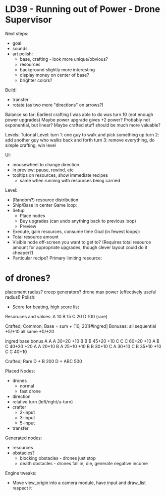 LD39 - Running out of Power - Drone Supervisor
==============================================

Next steps:
* goal
* sounds
* art polish:
  * base, crafting - look more unique/obvious?
  * resources
  * background slightly more interesting
  * display money on center of base?
  * brighter colors?

Build:
* transfer
* rotate (as two more "directions" on arrows?)

Balance so far:
  Earliest crafting I was able to do was turn 10 (not enough power upgrades)
    Maybe power upgrade gives +2 power?  Probably not exponential, but linear?
    Maybe crafted stuff should be much more valuable?

Levels:
  Tutorial Level:
    turn 1: one guy to walk and pick something up
    turn 2: add another guy who walks back and forth
    turn 3: remove everything, do simple crafting, win level


UI:
* mousewheel to change direction
* in preview: pause, rewind, etc
* tooltips on resources, show immediate recipes
  * same when running with resources being carried

Level:
  * (Random?) resource distribution
  * Ship/Base in center
Game loop:
  * Setup
    * Place nodes
    * Buy upgrades (can undo anything back to previous loop)
    * Preview
  * Execute, gain resources, consume time
Goal (in fewest loops):
  * Total resource amount
  * Visible node off-screen you want to get to? (Requires total resource amount for appropriate upgrades, though clever layout could do it cheaper?)
  * Particular recipe?
Primary limiting resource:
  # of drones?
  placement radius?
  creep generators?
  drone max power (effectively useful radius!)
Polish:
  * Score for beating, high score list

Resoruces and values:
A 10
B 15
C 20
D 100 (rare)

Crafted; Common; Base = sum + [10, 20][#ingred]
  Bonuses:
    all sequential +5/+10
    all same +0/+20

ingred base  bonus
A A A  30+20 +10
B B B  45+20 +10
C C C  60+20 +10
A B C  40+20 +20
A A    20+10
B A    25+10 +10
B B    30+10
C A    30+10
C B    35+10 +10
C C    40+10

Crafted; Rare
D + B 200
D + ABC  500


Placed Nodes:
* drones
  * normal
  * fast drone
* direction
* relative turn (left/right/u-turn)
* crafter
  * 2-input
  * 3-input
  * 5-input
* transfer

Generated nodes:
* resources
* obstacles?
  * blocking obstacles - drones just stop
  * death obstacles - drones fall in, die, generate negative income


Engine tweaks:
  * Move view_origin into a camera module, have input and draw_list respect it
